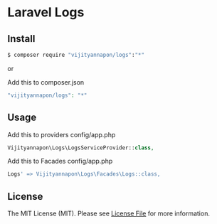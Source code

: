 # Laravel Logs


## Install

``` bash
$ composer require "vijityannapon/logs":"*"
```

or 

Add this to composer.json
``` php
"vijityannapon/logs": "*"
```


## Usage
Add this to providers config/app.php 
``` php
Vijityannapon\Logs\LogsServiceProvider::class,
```


Add this to Facades config/app.php 
``` php
Logs' => Vijityannapon\Logs\Facades\Logs::class,
```

## License

The MIT License (MIT). Please see [License File](LICENSE.md) for more information.
